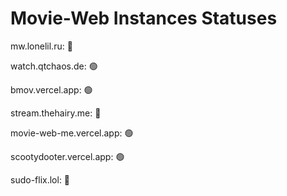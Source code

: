# Movie-Web Instances Statuses
mw.lonelil.ru: 🔴

watch.qtchaos.de: 🟢

bmov.vercel.app: 🟢

stream.thehairy.me: 🔴

movie-web-me.vercel.app: 🟢

scootydooter.vercel.app: 🟢

sudo-flix.lol: 🔴

